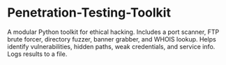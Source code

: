 # Penetration-Testing-Toolkit
A modular Python toolkit for ethical hacking. Includes a port scanner, FTP brute forcer, directory fuzzer, banner grabber, and WHOIS lookup. Helps identify vulnerabilities, hidden paths, weak credentials, and service info. Logs results to a file.
